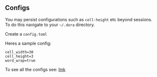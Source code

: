 ## Configs

You may persist configurations such as `cell-height` etc beyond sessions.
To do this navigate to your `~/.dora` directory.

Create a `config.toml`


Heres a sample config:
```
cell_width=30
cell_height=3
word_wrap=true
```

To see all the configs see: [link](../src/config/serde.rs)